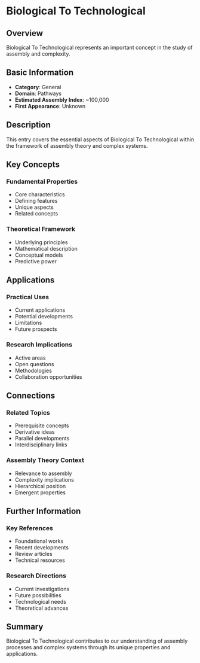 # Biological To Technological

## Overview

Biological To Technological represents an important concept in the study of assembly and complexity.

## Basic Information

- **Category**: General
- **Domain**: Pathways
- **Estimated Assembly Index**: ~100,000
- **First Appearance**: Unknown

## Description

This entry covers the essential aspects of Biological To Technological within the framework of assembly theory and complex systems.

## Key Concepts

### Fundamental Properties
- Core characteristics
- Defining features
- Unique aspects
- Related concepts

### Theoretical Framework
- Underlying principles
- Mathematical description
- Conceptual models
- Predictive power

## Applications

### Practical Uses
- Current applications
- Potential developments
- Limitations
- Future prospects

### Research Implications
- Active areas
- Open questions
- Methodologies
- Collaboration opportunities

## Connections

### Related Topics
- Prerequisite concepts
- Derivative ideas
- Parallel developments
- Interdisciplinary links

### Assembly Theory Context
- Relevance to assembly
- Complexity implications
- Hierarchical position
- Emergent properties

## Further Information

### Key References
- Foundational works
- Recent developments
- Review articles
- Technical resources

### Research Directions
- Current investigations
- Future possibilities
- Technological needs
- Theoretical advances

## Summary

Biological To Technological contributes to our understanding of assembly processes and complex systems through its unique properties and applications.
